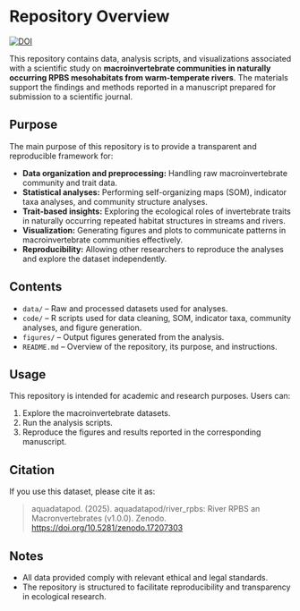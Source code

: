 # Repository Overview

[![DOI](https://zenodo.org/badge/DOI/10.5281/zenodo.17207302.svg)](https://doi.org/10.5281/zenodo.17207302)

This repository contains data, analysis scripts, and visualizations associated with a scientific study on **macroinvertebrate communities in naturally occurring RPBS mesohabitats from warm-temperate rivers**. The materials support the findings and methods reported in a manuscript prepared for submission to a scientific journal.

## Purpose

The main purpose of this repository is to provide a transparent and reproducible framework for:

- **Data organization and preprocessing:** Handling raw macroinvertebrate community and trait data.  
- **Statistical analyses:** Performing self-organizing maps (SOM), indicator taxa analyses, and community structure analyses.  
- **Trait-based insights:** Exploring the ecological roles of invertebrate traits in naturally occurring repeated habitat structures in streams and rivers.  
- **Visualization:** Generating figures and plots to communicate patterns in macroinvertebrate communities effectively.  
- **Reproducibility:** Allowing other researchers to reproduce the analyses and explore the dataset independently.

## Contents

- `data/` – Raw and processed datasets used for analyses.  
- `code/` – R scripts used for data cleaning, SOM, indicator taxa, community analyses, and figure generation.  
- `figures/` – Output figures generated from the analysis.  
- `README.md` – Overview of the repository, its purpose, and instructions.

## Usage

This repository is intended for academic and research purposes. Users can:

1. Explore the macroinvertebrate datasets.  
2. Run the analysis scripts.  
3. Reproduce the figures and results reported in the corresponding manuscript.

## Citation

If you use this dataset, please cite it as:

> aquadatapod. (2025). aquadatapod/river_rpbs: River RPBS an Macronvertebrates (v1.0.0). Zenodo. https://doi.org/10.5281/zenodo.17207303

## Notes

- All data provided comply with relevant ethical and legal standards.  
- The repository is structured to facilitate reproducibility and transparency in ecological research.
